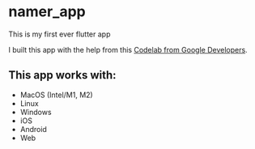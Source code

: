 # namer_app

This is my first ever flutter app

I built this app with the help from this [Codelab from Google Developers](codelabs.developers.google.com/codelabs/flutter-codelab-first).

## This app works with:
- MacOS (Intel/M1, M2)
- Linux
- Windows
- iOS
- Android
- Web
  
